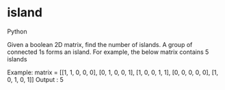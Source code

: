 # island
Python

Given a boolean 2D matrix, find the number of islands. A group of connected 1s forms an island. For example, the below matrix contains 5 islands

Example:
          matrix = [[1, 1, 0, 0, 0],
                   [0, 1, 0, 0, 1],
                   [1, 0, 0, 1, 1],
                   [0, 0, 0, 0, 0],
                   [1, 0, 1, 0, 1]]
Output : 5

